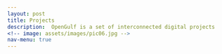 ```yaml
---
layout: post
title: Projects
description:  OpenGulf is a set of interconnected digital projects
<!-- image: assets/images/pic06.jpg -->
nav-menu: true
---
```


<head>
    <meta charset="utf-8" />
      <title>About</title>
<script>
function DetectAndServe(){
        window.location.href = "../project";
}
</script>
</head>
<body onload="DetectAndServe()">
</body>
<!--  <div id="main" class="alt">   -->         
<!-- <section id="one" class="tiles">
  
  <article>
    <span class="image">
      <img src="" alt="" />
    </span>
    <header class="major">
      <h3><a href="/ADcalling.html" class="link">Abu Dhabi Calling!</a></h3>
      <p>Exploring Abu Dhabi phone directories (1970-2000)</p>
    </header>
  </article>
  
  <article>
    <span class="image">
      <img src="" alt="" />
    </span>
    <header class="major">
      <h3><a href="/HTR.html" class="link">Handwritten Gulf Archives </a></h3>
      <p>Using deep learning for handwritten text recognition</p>
    </header>
  </article>
  
  <article>
    <span class="image">
      <img src="" alt="" />
    </span>
    <header class="major">
      <h3><a href="/datasets.html" class="link">Datasets</a></h3>
      <p>Dataset collection</p>
    </header>
  </article>
  
  <article>
    <span class="image">
      <img src="" alt="" />
    </span>
    <header class="major">
      <h3><a href="/lorimer.html" class="link">Historical Texts as Data</a></h3>
      <p>Annotating, Extracting and Visualizing Historical Data about the Gulf </p>
    </header>
  </article>
  
  <article>
    <span class="image">
      <img src="" alt="" />
    </span>
    <header class="major">
      <h3><a href="/comingsoon" class="link">Coming soon</a></h3>
      <p>OpenGulf is evolving</p>
    </header>
  </article>
  
  
</section> -->